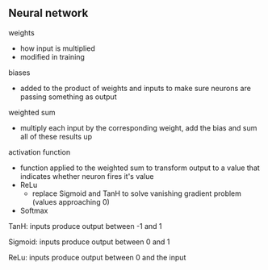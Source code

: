 ## Neural network

weights
- how input is multiplied
- modified in training

biases
- added to the product of weights and inputs to make sure neurons are passing something as output

weighted sum
- multiply each input by the corresponding weight, add the bias and sum all of these results up

activation function
- function applied to the weighted sum to transform output to a value that indicates whether neuron fires it's value
- ReLu
    - replace Sigmoid and TanH to solve vanishing gradient problem (values approaching 0)
- Softmax

TanH: inputs produce output between -1 and 1

Sigmoid: inputs produce output between 0 and 1

ReLu: inputs produce output between 0 and the input